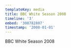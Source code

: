 ```yaml
---
templateKey: media
title: BBC White Season 2008
timeline: '3'
embed: '308782807'
timestamp: '2008-01-01'
---
```

BBC White Season 2008
